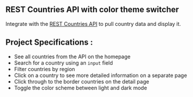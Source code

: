 ## REST Countries API with color theme switcher
Integrate with the [REST Countries API](https://restcountries.eu) to pull country data and display it.


## Project Specifications :
- See all countries from the API on the homepage
- Search for a country using an `input` field
- Filter countries by region
- Click on a country to see more detailed information on a separate page
- Click through to the border countries on the detail page
- Toggle the color scheme between light and dark mode
